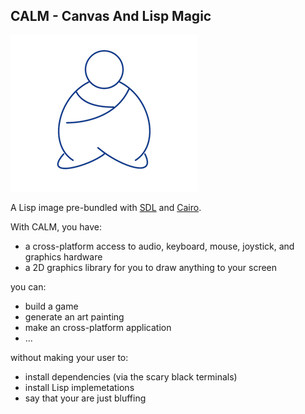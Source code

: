 ## CALM - Canvas And Lisp Magic

![calm](profile/calm.png)

A Lisp image pre-bundled with [SDL](https://libsdl.org/) and [Cairo](https://cairographics.org/).

With CALM, you have:

- a cross-platform access to audio, keyboard, mouse, joystick, and graphics hardware
- a 2D graphics library for you to draw anything to your screen

you can:

- build a game
- generate an art painting
- make an cross-platform application
- ...

without making your user to:

- install dependencies (via the scary black terminals)
- install Lisp implemetations
- say that your are just bluffing
